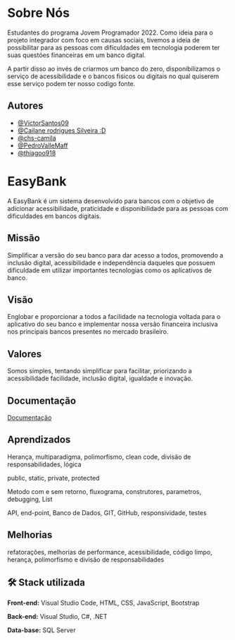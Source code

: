 
# Sobre Nós

Estudantes do programa Jovem Programador 2022. Como ideia para o projeto integrador
com foco em causas sociais, tivemos a ideia de possibilitar para as pessoas com dificuldades
em tecnologia poderem ter suas questões financeiras em um banco digital. 

A partir disso
ao invés de criarmos um banco do zero, disponibilizamos o serviço de acessibilidade e o bancos
fisicos ou digitais no qual quiserem esse serviço podem ter nosso codigo fonte.
## Autores

- [@VictorSantos09](https://github.com/VictorSantos09)
- [@Cailane rodrigues Silveira :D](https://github.com/cailane-rs)
- [@chs-camila](https://github.com/chs-camila)
- [@PedroValleMaff](https://github.com/PedroValleMaff)
- [@thiagoo918](https://github.com/thiagoo918)


# EasyBank

A EasyBank é um sistema desenvolvido para bancos com o objetivo 
de adicionar acessibilidade, praticidade e disponibilidade 
para as pessoas com dificuldades em bancos digitais.

## Missão

Simplificar a versão do seu banco para dar acesso a todos, promovendo a inclusão digital, acessibilidade e independência
daqueles que possuem dificuldade em utilizar importantes tecnologias como os
aplicativos de banco.

## Visão

Englobar e proporcionar a todos a facilidade na tecnologia voltada para o
aplicativo do seu banco e implementar nossa versão financeira inclusiva nos
principais bancos presentes no mercado brasileiro.

## Valores

Somos simples, tentando simplificar para facilitar, priorizando a acessibilidade
facilidade, inclusão digital, igualdade e inovação.


## Documentação

[Documentação](https://docs.google.com/document/d/14BPIc7y4xSeDKrIVRt8WP2oHLOMrfTzs/edit?usp=share_link&ouid=102376239069700594720&rtpof=true&sd=true)


## Aprendizados

Herança, multiparadigma, polimorfismo, clean code, divisão de responsabilidades, lógica

public, static, private, protected

Metodo com e sem retorno, fluxograma, construtores, parametros, debugging, List

API, end-point, Banco de Dados, GIT, GitHub, responsividade, testes

## Melhorias

refatorações, melhorias de performance, acessibilidade, código limpo, herança,
polimorfismo e divisão de responsabilidades


## 🛠 Stack utilizada

**Front-end:** Visual Studio Code, HTML, CSS, JavaScript, Bootstrap

**Back-end:** Visual Studio, C#, .NET

**Data-base:** SQL Server